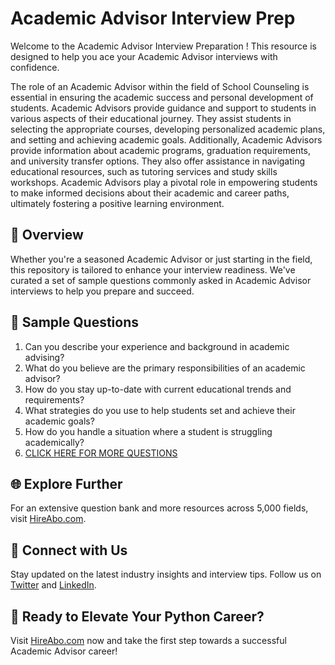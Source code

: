# Academic Advisor Interview Prep

Welcome to the Academic Advisor Interview Preparation ! This resource is designed to help you ace your Academic Advisor interviews with confidence.

The role of an Academic Advisor within the field of School Counseling is essential in ensuring the academic success and personal development of students. Academic Advisors provide guidance and support to students in various aspects of their educational journey. They assist students in selecting the appropriate courses, developing personalized academic plans, and setting and achieving academic goals. Additionally, Academic Advisors provide information about academic programs, graduation requirements, and university transfer options. They also offer assistance in navigating educational resources, such as tutoring services and study skills workshops. Academic Advisors play a pivotal role in empowering students to make informed decisions about their academic and career paths, ultimately fostering a positive learning environment.

## 🚀 Overview

Whether you're a seasoned Academic Advisor or just starting in the field, this repository is tailored to enhance your interview readiness. We've curated a set of sample questions commonly asked in Academic Advisor interviews to help you prepare and succeed.

## 📝 Sample Questions

1. Can you describe your experience and background in academic advising?
2. What do you believe are the primary responsibilities of an academic advisor?
3. How do you stay up-to-date with current educational trends and requirements?
4. What strategies do you use to help students set and achieve their academic goals?
5. How do you handle a situation where a student is struggling academically?
6. [CLICK HERE FOR MORE QUESTIONS](https://hireabo.com/job/4_2_7/Academic%20Advisor)

## 🌐 Explore Further

For an extensive question bank and more resources across 5,000 fields, visit [HireAbo.com](https://www.hireabo.com).

## 📱 Connect with Us

Stay updated on the latest industry insights and interview tips. Follow us on [Twitter](https://twitter.com/hireabo) and [LinkedIn](https://www.linkedin.com/in/hire-abo-3609972a8/).

## 🚀 Ready to Elevate Your Python Career?

Visit [HireAbo.com](https://www.hireabo.com) now and take the first step towards a successful Academic Advisor career!